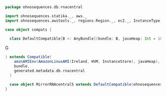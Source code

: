 
```scala
package ohnosequences.db.rnacentral

import ohnosequences.statika._, aws._
import ohnosequences.awstools._, regions.Region._, ec2._, InstanceType._, autoscaling._, s3._

case object compats {

  class DefaultCompatible[B <: AnyBundle](bundle: B, javaHeap: Int = 10
```

G

```scala
) extends Compatible(
    amznAMIEnv(AmazonLinuxAMI(Ireland, HVM, InstanceStore), javaHeap),
    bundle,
    generated.metadata.db.rnacentral
  )

  case object MirrorRNAcentral5 extends DefaultCompatible(ohnosequences.db.rnacentral.MirrorRNAcentral5)
}

```




[test/scala/runBundles.scala]: ../../../test/scala/runBundles.scala.md
[main/scala/filterData.scala]: ../filterData.scala.md
[main/scala/csvUtils.scala]: ../csvUtils.scala.md
[main/scala/collectionUtils.scala]: ../collectionUtils.scala.md
[main/scala/rnacentral/rnaCentral.scala]: rnaCentral.scala.md
[main/scala/rnacentral/compats.scala]: compats.scala.md
[main/scala/blastDB.scala]: ../blastDB.scala.md